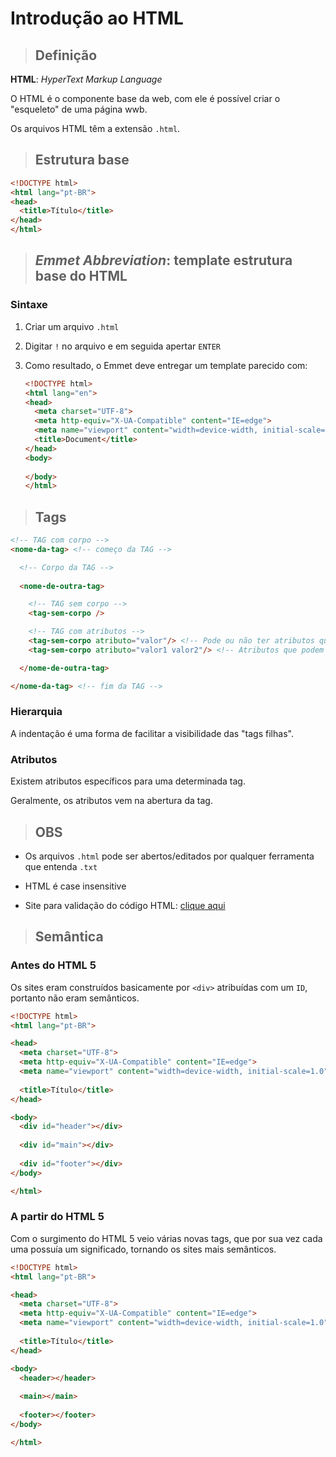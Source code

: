 # Introdução ao HTML

> ## **Definição**

**HTML**: *HyperText Markup Language*

O HTML é o componente base da web, com ele é possível criar o "esqueleto" de uma página wwb.

Os arquivos HTML têm a extensão `.html`.

> ## **Estrutura base**

```html
<!DOCTYPE html>
<html lang="pt-BR">
<head>
  <title>Título</title>
</head>
</html>
```

> ## ***Emmet Abbreviation*: template estrutura base do HTML**

### **Sintaxe**

1. Criar um arquivo `.html`

2. Digitar `!` no arquivo e em seguida apertar `ENTER`

3. Como resultado, o Emmet deve entregar um template parecido com:

    ```html
    <!DOCTYPE html>
    <html lang="en">
    <head>
      <meta charset="UTF-8">
      <meta http-equiv="X-UA-Compatible" content="IE=edge">
      <meta name="viewport" content="width=device-width, initial-scale=1.0">
      <title>Document</title>
    </head>
    <body>
      
    </body>
    </html>
    ```

> ## **Tags**

```html
<!-- TAG com corpo -->
<nome-da-tag> <!-- começo da TAG -->

  <!-- Corpo da TAG -->
  
  <nome-de-outra-tag>

    <!-- TAG sem corpo -->
    <tag-sem-corpo />

    <!-- TAG com atributos -->  
    <tag-sem-corpo atributo="valor"/> <!-- Pode ou não ter atributos que recebem valores -->
    <tag-sem-corpo atributo="valor1 valor2"/> <!-- Atributos que podem receber 1 ou + valores -->

  </nome-de-outra-tag>

</nome-da-tag> <!-- fim da TAG -->
```

### **Hierarquia**

A indentação é uma forma de facilitar a visibilidade das "tags filhas".

### **Atributos**

Existem atributos específicos para uma determinada tag.

Geralmente, os atributos vem na abertura da tag.

> ## **OBS**

* Os arquivos `.html` pode ser abertos/editados por qualquer ferramenta que entenda `.txt`

* HTML é case insensitive

* Site para validação do código HTML: [clique aqui](https://validator.w3.org/)

> ## **Semântica**

### **Antes do HTML 5**

Os sites eram construídos basicamente por `<div>` atribuídas com um `ID`, portanto não eram semânticos.

```html
<!DOCTYPE html>
<html lang="pt-BR">

<head>
  <meta charset="UTF-8">
  <meta http-equiv="X-UA-Compatible" content="IE=edge">
  <meta name="viewport" content="width=device-width, initial-scale=1.0">
  
  <title>Título</title>
</head>

<body>
  <div id="header"></div>
  
  <div id="main"></div>
  
  <div id="footer"></div>
</body>

</html>
```

### **A partir do HTML 5**

Com o surgimento do HTML 5 veio várias novas tags, que por sua vez cada uma possuía um significado, tornando os sites mais semânticos.

```html
<!DOCTYPE html>
<html lang="pt-BR">

<head>
  <meta charset="UTF-8">
  <meta http-equiv="X-UA-Compatible" content="IE=edge">
  <meta name="viewport" content="width=device-width, initial-scale=1.0">
  
  <title>Título</title>
</head>

<body>
  <header></header>
  
  <main></main>
  
  <footer></footer>
</body>

</html>
```